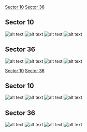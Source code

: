 [Sector 10](#sector10)
[Sector 36](#sector36)

<a name = "sector10"></a>
## Sector 10
![alt text](/tt/HATS-18_Sector_10/HATS-18_Sector_10_a_TimeSeries.png)
![alt text](/tt/HATS-18_Sector_10/HATS-18_Sector_10_b_FoldedLightCurve.png)
![alt text](/tt/HATS-18_Sector_10/HATS-18_Sector_10_b_IndividualTransitsWithFit.png)
![alt text](/tt/HATS-18_Sector_10/HATS-18_Sector_10_c_TimingResiduals.png)

<a name = "sector36"></a>
## Sector 36
![alt text](/tt/HATS-18_Sector_36/HATS-18_Sector_36_a_TimeSeries.png)
![alt text](/tt/HATS-18_Sector_36/HATS-18_Sector_36_b_FoldedLightCurve.png)
![alt text](/tt/HATS-18_Sector_36/HATS-18_Sector_36_b_IndividualTransitsWithFit.png)
![alt text](/tt/HATS-18_Sector_36/HATS-18_Sector_36_c_TimingResiduals.png)

[Sector 10](#sector10)
[Sector 36](#sector36)

<a name = "sector10"></a>
## Sector 10
![alt text](/tt/HATS-18_Sector_10/HATS-18_Sector_10_a_TimeSeries.png)
![alt text](/tt/HATS-18_Sector_10/HATS-18_Sector_10_b_FoldedLightCurve.png)
![alt text](/tt/HATS-18_Sector_10/HATS-18_Sector_10_b_IndividualTransitsWithFit.png)
![alt text](/tt/HATS-18_Sector_10/HATS-18_Sector_10_c_TimingResiduals.png)

<a name = "sector36"></a>
## Sector 36
![alt text](/tt/HATS-18_Sector_36/HATS-18_Sector_36_a_TimeSeries.png)
![alt text](/tt/HATS-18_Sector_36/HATS-18_Sector_36_b_FoldedLightCurve.png)
![alt text](/tt/HATS-18_Sector_36/HATS-18_Sector_36_b_IndividualTransitsWithFit.png)
![alt text](/tt/HATS-18_Sector_36/HATS-18_Sector_36_c_TimingResiduals.png)


